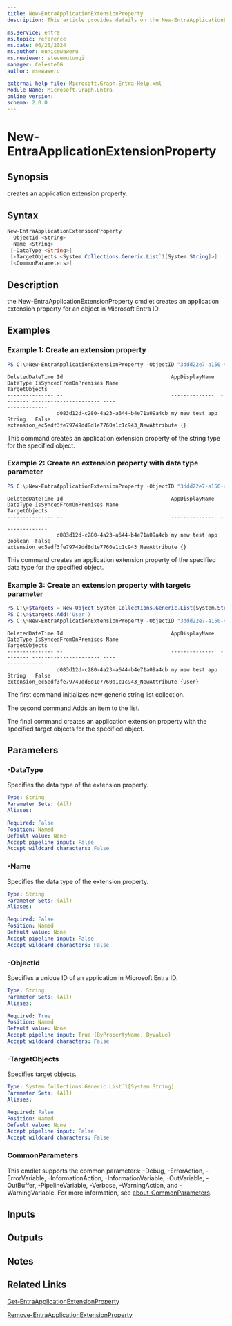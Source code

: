 ```yaml
---
title: New-EntraApplicationExtensionProperty
description: This article provides details on the New-EntraApplicationExtensionProperty command.

ms.service: entra
ms.topic: reference
ms.date: 06/26/2024
ms.author: eunicewaweru
ms.reviewer: stevemutungi
manager: CelesteDG
author: msewaweru

external help file: Microsoft.Graph.Entra-Help.xml
Module Name: Microsoft.Graph.Entra
online version:
schema: 2.0.0
---
```


# New-EntraApplicationExtensionProperty

## Synopsis
creates an application extension property.

## Syntax

```powershell
New-EntraApplicationExtensionProperty 
 -ObjectId <String> 
 -Name <String>
 [-DataType <String>]     
 [-TargetObjects <System.Collections.Generic.List`1[System.String]>] 
 [<CommonParameters>]
```

## Description
the New-EntraApplicationExtensionProperty cmdlet creates an application extension property for an object in Microsoft Entra ID.

## Examples

### Example 1: Create an extension property
```powershell
PS C:\>New-EntraApplicationExtensionProperty -ObjectID "3ddd22e7-a150-4bb3-b100-e410dea1cb84" -Name "NewAttribute"
```

```output
DeletedDateTime Id                                   AppDisplayName  DataType IsSyncedFromOnPremises Name                                                    TargetObjects
--------------- --                                   --------------  -------- ---------------------- ----                                                    -------------
                d083d12d-c280-4a23-a644-b4e71a09a4cb my new test app String   False                  extension_ec5edf3fe79749dd8d1e7760a1c1c943_NewAttribute {}
```

This command creates an application extension property of the string type for the specified object.

### Example 2: Create an extension property with data type parameter
```powershell
PS C:\>New-EntraApplicationExtensionProperty -ObjectID "3ddd22e7-a150-4bb3-b100-e410dea1cb84" -Name "NewAttribute" -DataType "boolean"
```

```output
DeletedDateTime Id                                   AppDisplayName  DataType IsSyncedFromOnPremises Name                                                    TargetObjects
--------------- --                                   --------------  -------- ---------------------- ----                                                    -------------
                d083d12d-c280-4a23-a644-b4e71a09a4cb my new test app Boolean  False                  extension_ec5edf3fe79749dd8d1e7760a1c1c943_NewAttribute {}
```

This command creates an application extension property of the specified data type for the specified object.

### Example 3: Create an extension property with targets parameter
```powershell
PS C:\>$targets = New-Object System.Collections.Generic.List[System.String]
PS C:\>$targets.Add('User')
PS C:\>New-EntraApplicationExtensionProperty -ObjectID "3ddd22e7-a150-4bb3-b100-e410dea1cb84" -Name "NewAttribute" -TargetObjects $targets
```

```output
DeletedDateTime Id                                   AppDisplayName  DataType IsSyncedFromOnPremises Name                                                    TargetObjects
--------------- --                                   --------------  -------- ---------------------- ----                                                    -------------
                d083d12d-c280-4a23-a644-b4e71a09a4cb my new test app String   False                  extension_ec5edf3fe79749dd8d1e7760a1c1c943_NewAttribute {User}
```

The first command initializes new generic string list collection.  

The second command Adds an item to the list.  

The final command creates an application extension property with the specified target objects for the specified object.

## Parameters

### -DataType
Specifies the data type of the extension property.

```yaml
Type: String
Parameter Sets: (All)
Aliases:

Required: False
Position: Named
Default value: None
Accept pipeline input: False
Accept wildcard characters: False
```

### -Name
Specifies the data type of the extension property.

```yaml
Type: String
Parameter Sets: (All)
Aliases:

Required: False
Position: Named
Default value: None
Accept pipeline input: False
Accept wildcard characters: False
```

### -ObjectId
Specifies a unique ID of an application in Microsoft Entra ID.

```yaml
Type: String
Parameter Sets: (All)
Aliases:

Required: True
Position: Named
Default value: None
Accept pipeline input: True (ByPropertyName, ByValue)
Accept wildcard characters: False
```

### -TargetObjects
Specifies target objects.

```yaml
Type: System.Collections.Generic.List`1[System.String]
Parameter Sets: (All)
Aliases:

Required: False
Position: Named
Default value: None
Accept pipeline input: False
Accept wildcard characters: False
```

### CommonParameters
This cmdlet supports the common parameters: -Debug, -ErrorAction, -ErrorVariable, -InformationAction, -InformationVariable, -OutVariable, -OutBuffer, -PipelineVariable, -Verbose, -WarningAction, and -WarningVariable. For more information, see [about_CommonParameters](https://go.microsoft.com/fwlink/?LinkID=113216).

## Inputs

## Outputs

## Notes

## Related Links

[Get-EntraApplicationExtensionProperty](Get-EntraApplicationExtensionProperty.md)

[Remove-EntraApplicationExtensionProperty](Remove-EntraApplicationExtensionProperty.md)

